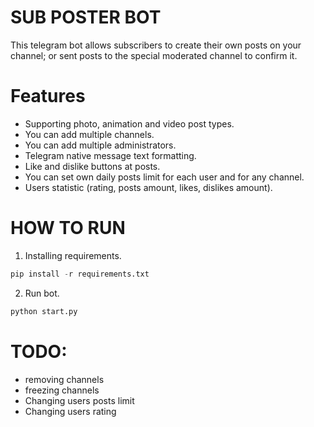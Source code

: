 # SUB POSTER BOT
This telegram bot allows subscribers to create their own posts on your channel; or sent posts to the special moderated channel to confirm it. 

# Features
- Supporting photo, animation and video post types.
- You can add multiple channels.
- You can add multiple administrators.
- Telegram native message text formatting.
- Like and dislike buttons at posts.
- You can set own daily posts limit for each user and for any channel.
- Users statistic (rating, posts amount, likes, dislikes amount).

# HOW TO RUN
1. Installing requirements.
```python
pip install -r requirements.txt
```
2. Run bot.
```python
python start.py
```

# TODO:
- removing channels
- freezing channels
- Changing users posts limit
- Changing users rating
